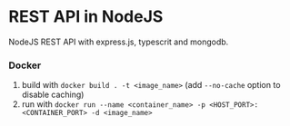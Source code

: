 # REST API in NodeJS
NodeJS REST API with express.js, typescrit and mongodb.

### Docker
1. build with `docker build . -t <image_name>` (add `--no-cache` option to disable caching)
2. run with `docker run --name <container_name> -p <HOST_PORT>:<CONTAINER_PORT> -d <image_name>`